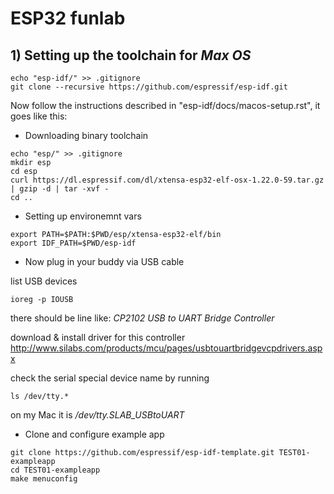 # ESP32 funlab
## 1) Setting up the toolchain for _Max OS_
```
echo "esp-idf/" >> .gitignore
git clone --recursive https://github.com/espressif/esp-idf.git
```
Now follow the instructions described in "esp-idf/docs/macos-setup.rst", it goes like this:

- Downloading binary toolchain

```
echo "esp/" >> .gitignore
mkdir esp
cd esp
curl https://dl.espressif.com/dl/xtensa-esp32-elf-osx-1.22.0-59.tar.gz | gzip -d | tar -xvf -
cd ..
```

- Setting up environemnt vars

```
export PATH=$PATH:$PWD/esp/xtensa-esp32-elf/bin
export IDF_PATH=$PWD/esp-idf
```

- Now plug in your buddy via USB cable

list USB devices

```
ioreg -p IOUSB
``` 
there should be line like: 
_CP2102 USB to UART Bridge Controller_ 

download & install driver for this controller 
http://www.silabs.com/products/mcu/pages/usbtouartbridgevcpdrivers.aspx

check the serial special device name by running 
```
ls /dev/tty.*
```

on my Mac it is _/dev/tty.SLAB_USBtoUART_

- Clone and configure example app

```
git clone https://github.com/espressif/esp-idf-template.git TEST01-exampleapp
cd TEST01-exampleapp
make menuconfig
```
